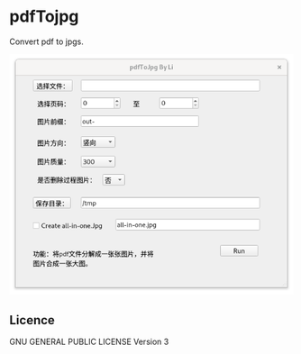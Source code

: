 # pdfTojpg
Convert pdf to jpgs.

![](./Screenshot.png)

## Licence
GNU GENERAL PUBLIC LICENSE Version 3
